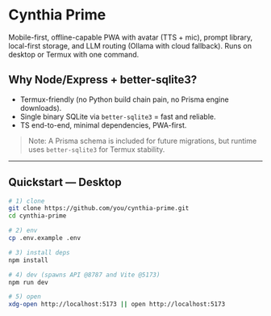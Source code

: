 # Cynthia Prime

Mobile-first, offline-capable PWA with avatar (TTS + mic), prompt library, local-first storage, and LLM routing (Ollama with cloud fallback). Runs on desktop or Termux with one command.

## Why Node/Express + better-sqlite3?
- Termux-friendly (no Python build chain pain, no Prisma engine downloads).
- Single binary SQLite via `better-sqlite3` = fast and reliable.
- TS end-to-end, minimal dependencies, PWA-first.

> Note: A Prisma schema is included for future migrations, but runtime uses `better-sqlite3` for Termux stability.

---

## Quickstart — Desktop
```bash
# 1) clone
git clone https://github.com/you/cynthia-prime.git
cd cynthia-prime

# 2) env
cp .env.example .env

# 3) install deps
npm install

# 4) dev (spawns API @8787 and Vite @5173)
npm run dev

# 5) open
xdg-open http://localhost:5173 || open http://localhost:5173
